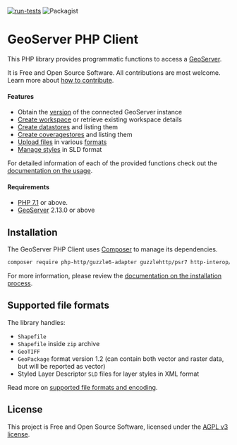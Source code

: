 [![run-tests](https://github.com/OneOffTech/geoserver-client-php/actions/workflows/run-tests.yml/badge.svg)](https://github.com/OneOffTech/geoserver-client-php/actions/workflows/run-tests.yml)
![Packagist](https://img.shields.io/packagist/v/oneofftech/geoserver-client-php.svg)

# GeoServer PHP Client

This PHP library provides programmatic functions to access a [GeoServer](http://geoserver.org/).

It is Free and Open Source Software. All contributions are most welcome. Learn more about [how to contribute](./CONTRIBUTING.md).

#### Features

* Obtain the [version](./docs/usage.md#get-the-geoserver-version) of the connected GeoServer instance
* [Create workspace](./docs/usage.md#create-the-workspace) or retrieve existing workspace details
* [Create datastores](./docs/usage.md#data-stores) and listing them
* [Create coveragestores](./docs/usage.md#coverage-stores) and listing them
* [Upload files](./docs/usage.md#uploading-geographic-files) in various [formats](#supported-file-formats)
* [Manage styles](./docs/usage.md#styles) in SLD format

For detailed information of each of the provided functions check out the [documentation on the usage](./docs/usage.md).

#### Requirements

* [PHP 7.1](http://www.php.net/) or above.
* [GeoServer](http://geoserver.org/) 2.13.0 or above

## Installation

The GeoServer PHP Client uses [Composer](http://getcomposer.org/) to manage its dependencies.

```bash
composer require php-http/guzzle6-adapter guzzlehttp/psr7 http-interop/http-factory-guzzle oneofftech/geoserver-client-php
```

For more information, please review the [documentation on the installation process](./docs/installation.md).

## Supported file formats

The library handles:

* `Shapefile`
* `Shapefile` inside `zip` archive
* `GeoTIFF`
* `GeoPackage` format version 1.2 (can contain both vector and raster data, but will be reported as vector)
* Styled Layer Descriptor `SLD` files for layer styles in XML format

Read more on [supported file formats and encoding](./docs/supported-files.md).

## License

This project is Free and Open Source Software, licensed under the [AGPL v3 license](./LICENSE.txt).
